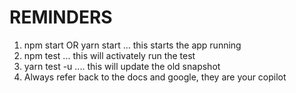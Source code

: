 <h1>REMINDERS</h1>

<ol>
    <li>npm start OR yarn start ... this starts the app running</li>
    <li>npm test ... this will activately run the test</li>
    <li>yarn test -u  .... this will update the old snapshot</li>
    <li>Always refer back to the docs and google, they are your copilot</li>
</ol>